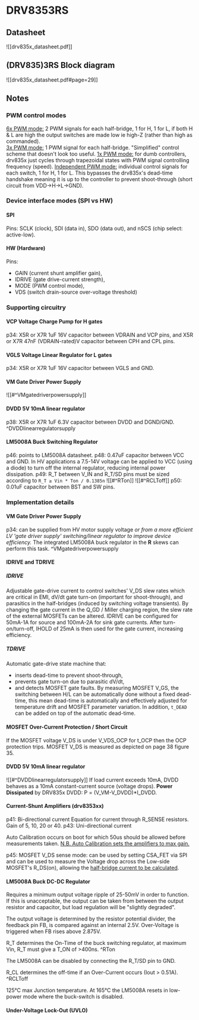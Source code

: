 # DRV8353RS
## Datasheet
![[drv835x_datasheet.pdf]]

## (DRV835)**3RS** Block diagram
![[drv835x_datasheet.pdf#page=29]]

## Notes
### PWM control modes
<u>6x PWM mode:</u> 2 PWM signals for each half-bridge, 1 for H, 1 for L, if both H & L are high the output switches are made low ie high-Z (rather than high as commanded).   
<u>3x PWM mode:</u> 1 PWM signal for each half-bridge. "Simplified" control scheme that doesn't look too useful. 
<u>1x PWM mode:</u> for dumb controllers, drv835x just cycles through trapezoidal states with PWM signal controlling frequency (speed). 
<u>Independent PWM mode:</u> individual control signals for each switch, 1 for H, 1 for L. This bypasses the drv835x's dead-time handshake meaning it is up to the controller to prevent shoot-through (short circuit from VDD->H->L->GND). 

### Device interface modes (SPI vs HW)
#### SPI
Pins: SCLK (clock), SDI (data in), SDO (data out), and nSCS (chip select: active-low).

#### HW (Hardware)
Pins: 
- GAIN (current shunt amplifier gain), 
- IDRIVE (gate drive-current strength), 
- MODE (PWM control mode), 
- VDS (switch drain-source over-voltage threshold)

### Supporting circuitry
#### VCP Voltage Charge Pump for H gates
p34: X5R or X7R 1uF 16V capacitor between VDRAIN and VCP pins, 
and X5R or X7R 47nF (VDRAIN-rated)V capacitor between CPH and CPL pins. 

#### VGLS Voltage Linear Regulator for L gates
p34: X5R or X7R 1uF 16V capacitor between VGLS and GND.

#### VM Gate Driver Power Supply
![[#^VMgatedriverpowersupply]]

#### DVDD 5V 10mA linear regulator
p38: X5R or X7R 1uF 6.3V capacitor between DVDD and DGND/GND. ^DVDDlinearregulatorsupply

#### LM5008A Buck Switching Regulator
p46: points to LM5008A datasheet.
p48: 0.47uF capacitor between VCC and GND.
In HV applications a 7.5-14V voltage can be applied to VCC (using a diode) to turn off the internal regulator, reducing internal power dissipation.
p49: R_T between V_IN and R_T/SD pins must be sized according to `R_T ≥ Vin * Ton / 0.1385n`
![[#^RTon]]
![[#^RCLToff]]
p50: 0.01uF capacitor between BST and SW pins. 

### Implementation details 
#### VM Gate Driver Power Supply
p34: can be supplied from HV motor supply voltage *or from a more efficient LV 'gate driver supply' switching/linear regulator to improve device efficiency.* 
The integrated LM5008A buck regulator in the **R** skews can perform this task.  ^VMgatedriverpowersupply

#### IDRIVE and TDRIVE
##### IDRIVE
Adjustable gate-drive current to control switches' V_DS slew rates which are critical in EMI, dV/dt gate turn-on (important for shoot-through), and parasitics in the half-bridges (induced by switching voltage transients).
By changing the gate current in the Q_GD / Miller charging region, the slew rate of the external MOSFETs can be altered.
IDRIVE can be configured for 50mA-1A for source and 100mA-2A for sink gate currents. 
After turn-on/turn-off, IHOLD of 25mA is then used for the gate current, increasing efficiency. 

##### TDRIVE 
Automatic gate-drive state machine that:
- inserts dead-time to prevent shoot-through, 
- prevents gate turn-on due to parasitic dV/dt, 
- and detects MOSFET gate faults.
By measuring MOSFET V_GS, the switching between H/L can be automatically done without a fixed dead-time, this mean dead-time is automatically and effectively adjusted for temperature drift and MOSFET parameter variation. 
In addition, `t_DEAD` can be added on top of the automatic dead-time. 

#### MOSFET Over-Current Protection / Short Circuit
If the MOSFET voltage V_DS is under V_VDS_OCP for t_OCP then the OCP protection trips. MOSFET V_DS is measured as depicted on page 38 figure 35.

#### DVDD 5V 10mA linear regulator
![[#^DVDDlinearregulatorsupply]]
If load current exceeds 10mA, DVDD behaves as a 10mA constant-current source (voltage drops). 
**Power Dissipated** by DRV835x DVDD:  P = (V_VM-V_DVDD)\*I_DVDD.

#### Current-Shunt Amplifiers (drv835**3**xx)
p41: Bi-directional current
  Equation for current through R_SENSE resistors.
  Gain of 5, 10, 20 or 40. 
p43: Uni-directional current

Auto Calibration occurs on boot for which 50us should be allowed before measurements taken. 
<u>N.B. Auto Calibration sets the amplifiers to max gain.</u>

p45: MOSFET V_DS sense mode: can be used by setting CSA_FET via SPI and can be used to measure the Voltage drop across the Low-side MOSFET's R_DS(on), allowing the <u>half-bridge current to be calculated</u>. 

#### LM5008A Buck DC-DC Regulator
Requires a minimum output voltage ripple of 25-50mV in order to function.
If this is unacceptable, the output can be taken from between the output resistor and capacitor, but load regulation will be "slightly degraded".

The output voltage is determined by the resistor potential divider, the feedback pin FB, is compared against an internal 2.5V.
Over-Voltage is triggered when FB rises above 2.875V.

R_T determines the On-Time of the buck switching regulator, at maximum Vin, R_T must give a T_ON of >400ns. ^RTon

The LM5008A can be disabled by connecting the R_T/SD pin to GND.

R_CL determines the off-time if an Over-Current occurs (Iout > 0.51A). ^RCLToff

125°C max Junction temperature. 
At 165°C the LM5008A resets in low-power mode where the buck-switch is disabled. 

#### Under-Voltage Lock-Out (UVLO)
